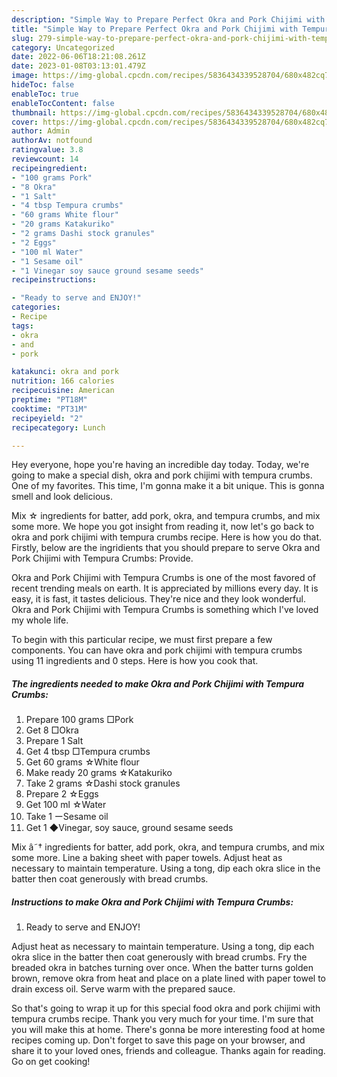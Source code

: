 ```yaml
---
description: "Simple Way to Prepare Perfect Okra and Pork Chijimi with Tempura Crumbs"
title: "Simple Way to Prepare Perfect Okra and Pork Chijimi with Tempura Crumbs"
slug: 279-simple-way-to-prepare-perfect-okra-and-pork-chijimi-with-tempura-crumbs
category: Uncategorized
date: 2022-06-06T18:21:08.261Z
date: 2023-01-08T03:13:01.479Z
image: https://img-global.cpcdn.com/recipes/5836434339528704/680x482cq70/okra-and-pork-chijimi-with-tempura-crumbs-recipe-main-photo.jpg
hideToc: false
enableToc: true
enableTocContent: false
thumbnail: https://img-global.cpcdn.com/recipes/5836434339528704/680x482cq70/okra-and-pork-chijimi-with-tempura-crumbs-recipe-main-photo.jpg
cover: https://img-global.cpcdn.com/recipes/5836434339528704/680x482cq70/okra-and-pork-chijimi-with-tempura-crumbs-recipe-main-photo.jpg
author: Admin
authorAv: notfound
ratingvalue: 3.8
reviewcount: 14
recipeingredient:
- "100 grams Pork"
- "8 Okra"
- "1 Salt"
- "4 tbsp Tempura crumbs"
- "60 grams White flour"
- "20 grams Katakuriko"
- "2 grams Dashi stock granules"
- "2 Eggs"
- "100 ml Water"
- "1 Sesame oil"
- "1 Vinegar soy sauce ground sesame seeds"
recipeinstructions:

- "Ready to serve and ENJOY!"
categories:
- Recipe
tags:
- okra
- and
- pork

katakunci: okra and pork 
nutrition: 166 calories
recipecuisine: American
preptime: "PT18M"
cooktime: "PT31M"
recipeyield: "2"
recipecategory: Lunch

---
```



Hey everyone, hope you're having an incredible day today. Today, we're going to make a special dish, okra and pork chijimi with tempura crumbs. One of my favorites. This time, I'm gonna make it a bit unique. This is gonna smell and look delicious.

Mix ☆ ingredients for batter, add pork, okra, and tempura crumbs, and mix some more. We hope you got insight from reading it, now let&#39;s go back to okra and pork chijimi with tempura crumbs recipe. Here is how you do that. Firstly, below are the ingridients that you should prepare to serve Okra and Pork Chijimi with Tempura Crumbs: Provide.

Okra and Pork Chijimi with Tempura Crumbs is one of the most favored of recent trending meals on earth. It is appreciated by millions every day. It is easy, it is fast, it tastes delicious. They're nice and they look wonderful. Okra and Pork Chijimi with Tempura Crumbs is something which I've loved my whole life.


To begin with this particular recipe, we must first prepare a few components. You can have okra and pork chijimi with tempura crumbs using 11 ingredients and 0 steps. Here is how you cook that.

<!--inarticleads1-->

##### The ingredients needed to make Okra and Pork Chijimi with Tempura Crumbs:

1. Prepare 100 grams □Pork
1. Get 8 □Okra
1. Prepare 1 Salt
1. Get 4 tbsp □Tempura crumbs
1. Get 60 grams ☆White flour
1. Make ready 20 grams ☆Katakuriko
1. Take 2 grams ☆Dashi stock granules
1. Prepare 2 ☆Eggs
1. Get 100 ml ☆Water
1. Take 1 ーSesame oil
1. Get 1 ◆Vinegar, soy sauce, ground sesame seeds


Mix â˜† ingredients for batter, add pork, okra, and tempura crumbs, and mix some more. Line a baking sheet with paper towels. Adjust heat as necessary to maintain temperature. Using a tong, dip each okra slice in the batter then coat generously with bread crumbs. 

<!--inarticleads2-->

##### Instructions to make Okra and Pork Chijimi with Tempura Crumbs:


1. Ready to serve and ENJOY!

Adjust heat as necessary to maintain temperature. Using a tong, dip each okra slice in the batter then coat generously with bread crumbs. Fry the breaded okra in batches turning over once. When the batter turns golden brown, remove okra from heat and place on a plate lined with paper towel to drain excess oil. Serve warm with the prepared sauce. 

So that's going to wrap it up for this special food okra and pork chijimi with tempura crumbs recipe. Thank you very much for your time. I'm sure that you will make this at home. There's gonna be more interesting food at home recipes coming up. Don't forget to save this page on your browser, and share it to your loved ones, friends and colleague. Thanks again for reading. Go on get cooking!
